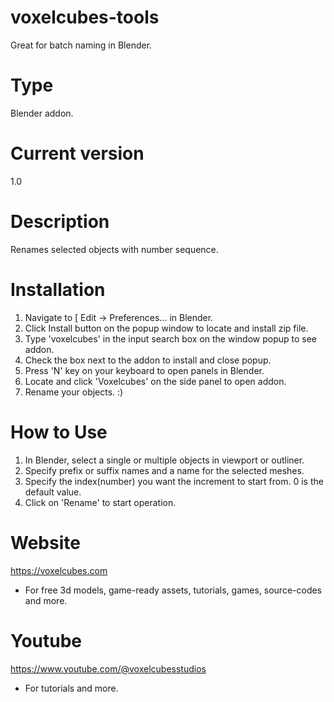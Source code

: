 # voxelcubes-tools
Great for batch naming in Blender.

# Type 
Blender addon.

# Current version
1.0

# Description
Renames selected objects with number sequence.

# Installation
1. Navigate to [ Edit -> Preferences... in Blender.
2. Click Install button on the popup window to locate and install zip file.
3. Type 'voxelcubes' in the input search box on the window popup to see addon.
4. Check the box next to the addon to install and close popup.
5. Press 'N' key on your keyboard to open panels in Blender.
6. Locate and click 'Voxelcubes' on the side panel to open addon.
7. Rename your objects. :) 

# How to Use
1. In Blender, select a single or multiple objects in viewport or outliner.
2. Specify prefix or suffix names and a name for the selected meshes.
3. Specify the index(number) you want the increment to start from. 0 is the default value.
4. Click on 'Rename' to start operation.

# Website
https://voxelcubes.com
- For free 3d models, game-ready assets, tutorials, games, source-codes and more.

# Youtube
https://www.youtube.com/@voxelcubesstudios
- For tutorials and more.
